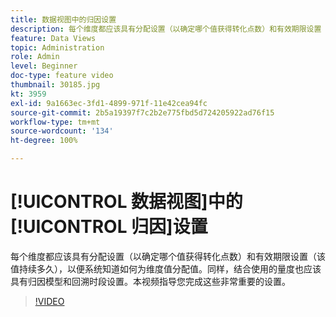 ```yaml
---
title: 数据视图中的归因设置
description: 每个维度都应该具有分配设置（以确定哪个值获得转化点数）和有效期限设置（该值持续多久），以便系统知道如何为维度值分配值。同样，结合使用的量度也应该具有归因模型和回溯时段设置。本视频指导您完成这些非常重要的设置。
feature: Data Views
topic: Administration
role: Admin
level: Beginner
doc-type: feature video
thumbnail: 30185.jpg
kt: 3959
exl-id: 9a1663ec-3fd1-4899-971f-11e42cea94fc
source-git-commit: 2b5a19397f7c2b2e775fbd5d724205922ad76f15
workflow-type: tm+mt
source-wordcount: '134'
ht-degree: 100%

---
```


# [!UICONTROL 数据视图]中的[!UICONTROL 归因]设置

每个维度都应该具有分配设置（以确定哪个值获得转化点数）和有效期限设置（该值持续多久），以便系统知道如何为维度值分配值。同样，结合使用的量度也应该具有归因模型和回溯时段设置。本视频指导您完成这些非常重要的设置。

>[!VIDEO](https://video.tv.adobe.com/v/30185/?quality=12&enable10seconds=on&speedcontrol=on)
